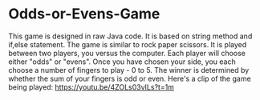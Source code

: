 # Odds-or-Evens-Game
This game is designed in raw Java code. It is based on string method and if,else statement.
The game is similar to rock paper scissors. It is played  between two players, you versus the computer. Each  player will choose either "odds" or "evens". Once you  have chosen your side, you each choose a number  of fingers to play - 0 to 5. The winner is determined by whether the sum of your fingers is odd or even. Here's a clip of the game being played:  https://youtu.be/4ZOLs03vILs?t=1m  
